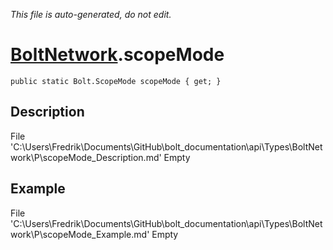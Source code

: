 *This file is auto-generated, do not edit.*

# [BoltNetwork](Types/BoltNetwork.md).scopeMode
`public static Bolt.ScopeMode scopeMode { get; }`
## Description
File 'C:\Users\Fredrik\Documents\GitHub\bolt_documentation\api\Types\BoltNetwork\P\scopeMode_Description.md' Empty
## Example
File 'C:\Users\Fredrik\Documents\GitHub\bolt_documentation\api\Types\BoltNetwork\P\scopeMode_Example.md' Empty
